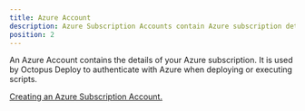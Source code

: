 ```yaml
---
title: Azure Account
description: Azure Subscription Accounts contain Azure subscription details used within your deployments.
position: 2
---
```


An Azure Account contains the details of your Azure subscription. It is used by Octopus Deploy to authenticate with Azure when deploying or executing scripts.

[Creating an Azure Subscription Account.](/docs/guides/azure-deployments/creating-an-azure-account/index.md)
